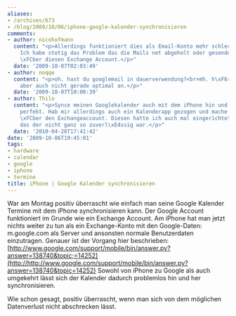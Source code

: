 ```yaml
---
aliases:
- /archives/673
- /blog/2009/10/06/iphone-google-kalender-synchronisieren
comments:
- author: nicohofmann
  content: "<p>Allerdings funktioniert dies als Email-Konto mehr schlecht als Recht.
    Ich habe stetig das Problem das die Mails net abgeholt oder gesendet werden k\xF6nnen
    \xFCber diesen Exchange Account.</p>"
  date: '2009-10-07T02:03:49'
- author: noqqe
  content: "<p>oh. hast du googlemail in dauerverwendung?<br>mh. h\xF6rt sich dann
    aber auch nicht gerade optimal an.</p>"
  date: '2009-10-07T10:00:39'
- author: Thilo
  content: "<p>Synce meinen Googlekalender auch mit dem iPhone hin und her. Funktioniert
    perfekt. Hab mir allerdings auch ein Kalenderapp gezogen und mache das ganze nicht
    \xFCber den Exchangeaccount. Diesen hatte ich auch mal eingerichtet, fand aber
    das der nicht ganz so zuverl\xE4ssig war.</p>"
  date: '2010-04-26T17:41:42'
date: '2009-10-06T19:45:01'
tags:
- hardware
- calendar
- google
- iphone
- termine
title: iPhone | Google Kalender synchronisieren
---
```


War am Montag positiv überrascht wie einfach man seine Google Kalender
Termine mit dem iPhone synchronisieren kann.  Der Google Account
funktioniert im Grunde wie ein Exchange Account.  Am iPhone hat man jetzt
nichts weiter zu tun als ein Exchange-Konto mit den Google-Daten:
m.google.com als Server und ansonsten normale Benutzerdaten einzutragen.
Genauer ist der Vorgang hier beschrieben:
[http://www.google.com/support/mobile/bin/answer.py?answer=138740&topic;=14252](http://http://www.google.com/support/mobile/bin/answer.py?answer=138740&topic=14252)
Sowohl von iPhone zu Google als auch umgekehrt lässt sich der Kalender
dadurch problemlos hin und her synchronisieren.

Wie schon gesagt, positiv überrascht, wenn man sich von dem möglichen
Datenverlust nicht abschrecken lässt.